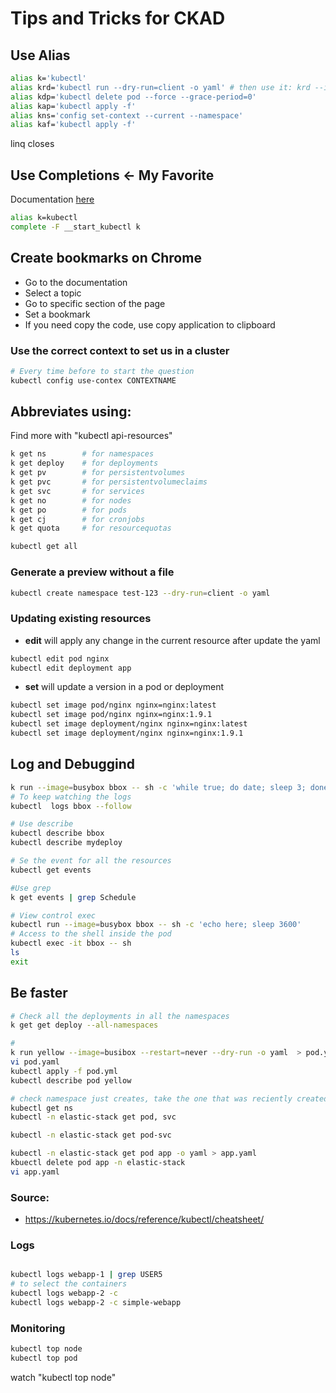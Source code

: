 # **Tips and Tricks for CKAD**

## Use Alias
```bash
alias k='kubectl'
alias krd='kubectl run --dry-run=client -o yaml' # then use it: krd --image=nginx > pod.yaml
alias kdp='kubectl delete pod --force --grace-period=0'
alias kap='kubectl apply -f'
alias kns='config set-context --current --namespace'
alias kaf='kubectl apply -f'
```
linq closes

## Use Completions <- My Favorite
Documentation [here](https://kubernetes.io/docs/reference/kubectl/cheatsheet/#kubectl-autocomplete)
```bash
alias k=kubectl
complete -F __start_kubectl k
```

## Create bookmarks on Chrome
- Go to the documentation
- Select a topic
- Go to specific section of the page 
- Set a bookmark
- If you need copy the code, use copy application to clipboard

### Use the correct context to set us in a cluster

```bash
# Every time before to start the question
kubectl config use-contex CONTEXTNAME
```

## Abbreviates using: 
Find more with "kubectl api-resources"
```bash
k get ns        # for namespaces
k get deploy    # for deployments
k get pv        # for persistentvolumes
k get pvc       # for persistentvolumeclaims
k get svc       # for services
k get no        # for nodes
k get po        # for pods
k get cj        # for cronjobs
k get quota     # for resourcequotas
```

```bash
kubectl get all
```

### Generate a preview without a file
```bash
kubectl create namespace test-123 --dry-run=client -o yaml
```

### Updating existing resources

* **edit** will apply any change in the current resource after update the yaml
```bash
kubectl edit pod nginx
kubectl edit deployment app
```
* **set** will update a version in a pod or deployment
```bash
kubectl set image pod/nginx nginx=nginx:latest
kubectl set image pod/nginx nginx=nginx:1.9.1
kubectl set image deployment/nginx nginx=nginx:latest
kubectl set image deployment/nginx nginx=nginx:1.9.1
```

## Log and Debuggind
```bash
k run --image=busybox bbox -- sh -c 'while true; do date; sleep 3; done '
# To keep watching the logs
kubectl  logs bbox --follow

# Use describe
kubectl describe bbox
kubectl describe mydeploy

# Se the event for all the resources
kubectl get events

#Use grep
k get events | grep Schedule

# View control exec
kubectl run --image=busybox bbox -- sh -c 'echo here; sleep 3600'
# Access to the shell inside the pod
kubectl exec -it bbox -- sh
ls
exit
```

## Be faster

```bash
# Check all the deployments in all the namespaces
k get get deploy --all-namespaces

# 
k run yellow --image=busibox --restart=never --dry-run -o yaml  > pod.yml
vi pod.yaml
kubectl apply -f pod.yml
kubectl describe pod yellow

# check namespace just creates, take the one that was reciently created
kubectl get ns
kubectl -n elastic-stack get pod, svc
```

```bash
kubectl -n elastic-stack get pod-svc

```

```bash
kubectl -n elastic-stack get pod app -o yaml > app.yaml
kbuectl delete pod app -n elastic-stack
vi app.yaml
```
   
### Source:
* https://kubernetes.io/docs/reference/kubectl/cheatsheet/

### Logs

```bash

kubectl logs webapp-1 | grep USER5
# to select the containers
kubectl logs webapp-2 -c
kubectl logs webapp-2 -c simple-webapp

```

### Monitoring
```bash
kubectl top node
kubectl top pod
```

watch "kubectl top node"
